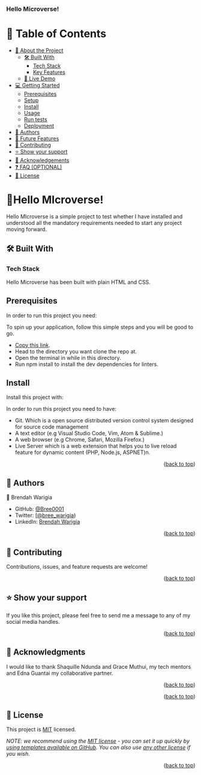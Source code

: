 # <h3><b>Hello Microverse!</b></h3>
# 📗 Table of Contents
- [📖 About the Project](#about-project)
  - [🛠 Built With](#built-with)
    - [Tech Stack](#tech-stack)
    - [Key Features](#key-features)
  - [🚀 Live Demo](#live-demo)
- [💻 Getting Started](#getting-started)
  - [Prerequisites](#prerequisites)
  - [Setup](#setup)
  - [Install](#install)
  - [Usage](#usage)
  - [Run tests](#run-tests)
  - [Deployment](#deployment)
- [👥 Authors](#authors)
- [🔭 Future Features](#future-features)
- [🤝 Contributing](#contributing)
- [⭐️ Show your support](#support)
- [🙏 Acknowledgements](#acknowledgements)
- [❓ FAQ (OPTIONAL)](#faq)
- [📝 License](#license)

# 📖Hello MIcroverse! <a name="about-project"></a>

Hello MIcroverse is a simple project to test whether I have installed and understood all the mandatory requirements needed to start any project moving forward.

## 🛠 Built With <a name="built-with"></a>

### Tech Stack <a name="tech-stack"></a>

Hello Microverse has been built with plain HTML and CSS.

## Prerequisites

In order to run this project you need:

To spin up your application, follow this simple steps and you will be good to go.
- [Copy this link]([url](https://github.com/Bree0001/Hello-Microverse)).
- Head to the directory you want clone the repo at.
- Open the terminal in while in this directory.
- Run npm install to install the dev dependencies for linters.

## Install

Install this project with:

In order to run this project you need to have:
- Git. Which is a open source distributed version control system designed for source code management
- A text editor (e.g Visual Studio Code, Vim, Atom & Sublime.)
- A web browser (e.g Chrome, Safari, Mozilla Firefox.)
- Live Server which is a web extension that helps you to live reload feature for dynamic content (PHP, Node.js, ASPNET)n. 

<p align="right">(<a href="#readme-top">back to top</a>)</p>

## 👥 Authors <a name="authors"></a>

👤 Brendah Warigia

- GitHub: [@Bree0001](https://github.com/Bree0001)
- Twitter: [[@bree_warigia](https://twitter.com/bree_warigia))
- LinkedIn: [Brendah Warigia](https://linkedin.com/in/warigiabrendah1)

<p align="right">(<a href="#readme-top">back to top</a>)</p>

## 🤝 Contributing <a name="contributing"></a>

Contributions, issues, and feature requests are welcome!

<p align="right">(<a href="#readme-top">back to top</a>)</p>

## ⭐️ Show your support <a name="support"></a>

If you like this project, please feel free to send me a message to any of my social media handles.

<p align="right">(<a href="#readme-top">back to top</a>)</p>

## 🙏 Acknowledgments <a name="acknowledgements"></a>

I would like to thank Shaquille Ndunda and Grace Muthui, my tech mentors and Edna Guantai my collaborative partner.

<p align="right">(<a href="#readme-top">back to top</a>)</p>

<p align="right">(<a href="#readme-top">back to top</a>)</p>

## 📝 License <a name="license"></a>

This project is [MIT](./LICENSE) licensed.

_NOTE: we recommend using the [MIT license](https://choosealicense.com/licenses/mit/) - you can set it up quickly by [using templates available on GitHub](https://docs.github.com/en/communities/setting-up-your-project-for-healthy-contributions/adding-a-license-to-a-repository). You can also use [any other license](https://choosealicense.com/licenses/) if you wish._

<p align="right">(<a href="#readme-top">back to top</a>)</p>
